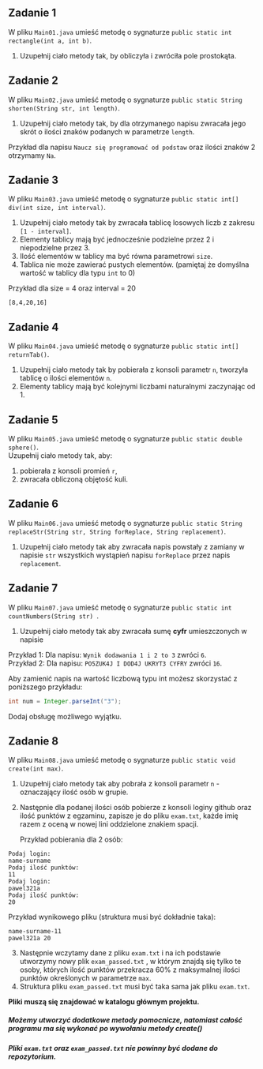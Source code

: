 ## Zadanie 1 

W pliku `Main01.java` umieść metodę o sygnaturze `public static int rectangle(int a, int b)`.

1. Uzupełnij ciało metody tak, by obliczyła i zwróciła pole prostokąta.


## Zadanie 2

W pliku `Main02.java` umieść metodę o sygnaturze `public static String shorten(String str, int length)`.

1. Uzupełnij ciało metody tak, by dla otrzymanego napisu zwracała jego skrót o ilości znaków podanych w parametrze `length`.

Przykład dla napisu `Naucz się programować od podstaw` oraz ilości znaków 2 otrzymamy `Na`. 


## Zadanie 3

W pliku `Main03.java` umieść metodę o sygnaturze `public static int[] div(int size, int interval)`.

1. Uzupełnij ciało metody tak by zwracała tablicę losowych liczb z zakresu `[1 - interval]`.
2. Elementy tablicy mają być jednocześnie podzielne przez 2 i niepodzielne przez 3.
3. Ilość elementów w tablicy ma być równa parametrowi `size`.
4. Tablica nie może zawierać pustych elementów. (pamiętaj że domyślna wartość w tablicy dla typu `int` to 0)

Przykład dla size = 4  oraz interval = 20 
```
[8,4,20,16]
```


## Zadanie 4

W pliku `Main04.java` umieść metodę o sygnaturze `public static int[] returnTab()`.

1. Uzupełnij ciało metody tak by pobierała z konsoli parametr `n`, tworzyła tablicę o ilości elementów `n`.
2. Elementy tablicy mają być kolejnymi liczbami naturalnymi zaczynając od 1.


## Zadanie 5 

W pliku `Main05.java` umieść metodę o sygnaturze `public static double sphere()`.  
Uzupełnij ciało metody tak, aby:

1. pobierała z konsoli promień `r`,
2. zwracała obliczoną objętość kuli.


## Zadanie 6

W pliku `Main06.java` umieść metodę o sygnaturze `public static String replaceStr(String str, String forReplace, String replacement)`.
1. Uzupełnij ciało metody tak aby zwracała napis powstały z zamiany w napisie `str`
 wszystkich wystąpień napisu `forReplace` przez napis `replacement`.


## Zadanie 7

W pliku `Main07.java` umieść metodę o sygnaturze `public static int countNumbers(String str) `.

1. Uzupełnij ciało metody tak aby zwracała sumę **cyfr** umieszczonych w napisie

Przykład 1: Dla napisu: `Wynik dodawania 1 i 2 to 3` zwróci `6`.  
Przykład 2: Dla napisu: `PO5ZUK4J I DOD4J UKRYT3 CYFRY` zwróci `16`. 

Aby zamienić napis na wartość liczbową typu int możesz skorzystać z poniższego przykładu:
```java
int num = Integer.parseInt("3");
```
Dodaj obsługę możliwego wyjątku.


## Zadanie 8

W pliku `Main08.java` umieść metodę o sygnaturze `public static void create(int max)`.

1. Uzupełnij ciało metody tak aby pobrała z konsoli parametr `n` - oznaczający ilość osób w grupie.
2. Następnie dla podanej ilości osób pobierze z konsoli loginy github oraz ilość punktów z egzaminu, 
zapisze je do pliku `exam.txt`, każde imię razem z oceną w nowej lini oddzielone znakiem spacji.

    Przykład pobierania dla 2 osób:
    
 ```
 Podaj login:
 name-surname
 Podaj ilość punktów:
 11
 Podaj login:
 pawel321a
 Podaj ilość punktów:
 20
 ```
    
 Przykład wynikowego pliku (struktura musi być dokładnie taka):
 ```
 name-surname-11
 pawel321a 20
 ```

3. Następnie wczytamy dane z pliku `exam.txt` i na ich podstawie utworzymy nowy plik `exam_passed.txt` ,
w którym znajdą się tylko te osoby, których ilość punktów przekracza 60% z maksymalnej ilości punktów określonych w parametrze `max`.
4. Struktura pliku `exam_passed.txt` musi być taka sama jak pliku `exam.txt`.

**Pliki muszą się znajdować w katalogu głównym projektu.**

##### Możemy utworzyć dodatkowe metody pomocnicze, natomiast całość programu ma się wykonać po wywołaniu metody create()
##### Pliki `exam.txt` oraz `exam_passed.txt` nie powinny być dodane do repozytorium.
